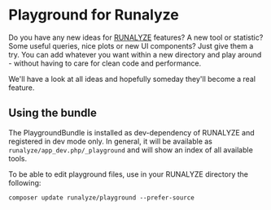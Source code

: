 # Playground for Runalyze
Do you have any new ideas for [RUNALYZE](https://github.com/Runalyze/Runalyze) features?
A new tool or statistic? Some useful queries, nice plots or new UI components? Just give them a try. You can add whatever you want within a new directory and play around - without having to care for clean code and performance.

We'll have a look at all ideas and hopefully someday they'll become a real feature.

## Using the bundle
The PlaygroundBundle is installed as dev-dependency of RUNALYZE and registered in dev mode only.
In general, it will be available as `runalyze/app_dev.php/_playground` and will show an index of all available tools.

To be able to edit playground files, use in your RUNALYZE directory the following:
```
composer update runalyze/playground --prefer-source
```
